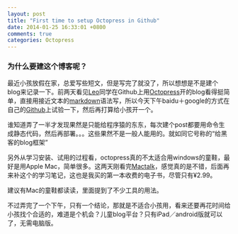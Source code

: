 ```yaml
---
layout: post
title: "First time to setup Octopress in Github"
date: 2014-01-25 16:33:01 +0800
comments: true
categories: Octopress
---
```



### 为什么要建这个博客呢？
最近小孩放假在家，总爱写些短文，但是写完了就没了，所以想想是不是建个blog来记录一下。前两天看见[Leo][]同学在Github上用[Octopress][1]开的blog看得挺简单，直接用接近文本的[markdown][]语法写，所以今天下午baidu＋google的方式在自己的[Github][]上试验一下，然后再打算给小孩开一个。

[1]: http://www.octopress.org "Octopress"
[markdown]: http://wowubuntu.com/markdown/ "markdown中文"
[Leo]: http://weibo.com/acette "Leo's Weibo"
[Github]: http://github.com/duffqiu "Duff's Github"
	
谁知道弄了一半才发现果然是只能给程序猿的东东，每次建个post都要用命令生成静态代码，然后再部署。。。这些果然不是一般人能用的。就如同它号称的“给黑客的blog框架”

另外从学习安装、试用的过程看，octopress真的不太适合用windows的童鞋，最好是用Apple Mac，简单很多。这两天刚看完[Mactalk](http://www.amazon.cn/MacTalk·人生元编程-池建强-著/dp/B00FF5G3GK/ref=sr_1_1?ie=UTF8&qid=1390661141&sr=8-1&keywords=mactalk)，感觉真的是不错，后面再来补这个的学习笔记，这也是我买的第一本收费的电子书，尽管只有¥2.99。

建议有Mac的童鞋都读读，里面提到了不少工具的用法。

不过弄完了一个下午，只有一个结论，那就是不适合小孩用，看来还要再花时间给小孩找个合适的，难道是个机会？儿童blog平台？只有iPad／android版就可以了，无需电脑版。